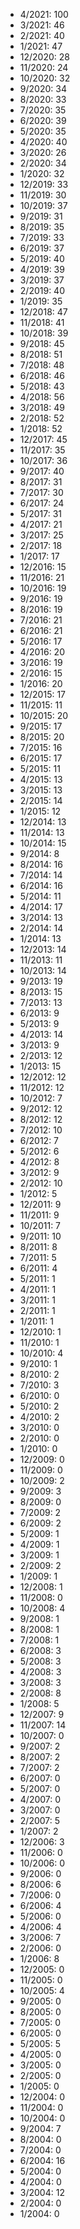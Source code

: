 *  4/2021: 100
*  3/2021: 46
*  2/2021: 40
*  1/2021: 47
*  12/2020: 28
*  11/2020: 24
*  10/2020: 32
*  9/2020: 34
*  8/2020: 33
*  7/2020: 35
*  6/2020: 39
*  5/2020: 35
*  4/2020: 40
*  3/2020: 26
*  2/2020: 34
*  1/2020: 32
*  12/2019: 33
*  11/2019: 30
*  10/2019: 37
*  9/2019: 31
*  8/2019: 35
*  7/2019: 33
*  6/2019: 37
*  5/2019: 40
*  4/2019: 39
*  3/2019: 37
*  2/2019: 40
*  1/2019: 35
*  12/2018: 47
*  11/2018: 41
*  10/2018: 39
*  9/2018: 45
*  8/2018: 51
*  7/2018: 48
*  6/2018: 46
*  5/2018: 43
*  4/2018: 56
*  3/2018: 49
*  2/2018: 52
*  1/2018: 52
*  12/2017: 45
*  11/2017: 35
*  10/2017: 36
*  9/2017: 40
*  8/2017: 31
*  7/2017: 30
*  6/2017: 24
*  5/2017: 31
*  4/2017: 21
*  3/2017: 25
*  2/2017: 18
*  1/2017: 17
*  12/2016: 15
*  11/2016: 21
*  10/2016: 19
*  9/2016: 19
*  8/2016: 19
*  7/2016: 21
*  6/2016: 21
*  5/2016: 17
*  4/2016: 20
*  3/2016: 19
*  2/2016: 15
*  1/2016: 20
*  12/2015: 17
*  11/2015: 11
*  10/2015: 20
*  9/2015: 17
*  8/2015: 20
*  7/2015: 16
*  6/2015: 17
*  5/2015: 11
*  4/2015: 13
*  3/2015: 13
*  2/2015: 14
*  1/2015: 12
*  12/2014: 13
*  11/2014: 13
*  10/2014: 15
*  9/2014: 8
*  8/2014: 16
*  7/2014: 14
*  6/2014: 16
*  5/2014: 11
*  4/2014: 17
*  3/2014: 13
*  2/2014: 14
*  1/2014: 13
*  12/2013: 14
*  11/2013: 11
*  10/2013: 14
*  9/2013: 19
*  8/2013: 15
*  7/2013: 13
*  6/2013: 9
*  5/2013: 9
*  4/2013: 14
*  3/2013: 9
*  2/2013: 12
*  1/2013: 15
*  12/2012: 12
*  11/2012: 12
*  10/2012: 7
*  9/2012: 12
*  8/2012: 12
*  7/2012: 10
*  6/2012: 7
*  5/2012: 6
*  4/2012: 8
*  3/2012: 9
*  2/2012: 10
*  1/2012: 5
*  12/2011: 9
*  11/2011: 9
*  10/2011: 7
*  9/2011: 10
*  8/2011: 8
*  7/2011: 5
*  6/2011: 4
*  5/2011: 1
*  4/2011: 1
*  3/2011: 1
*  2/2011: 1
*  1/2011: 1
*  12/2010: 1
*  11/2010: 1
*  10/2010: 4
*  9/2010: 1
*  8/2010: 2
*  7/2010: 3
*  6/2010: 0
*  5/2010: 2
*  4/2010: 2
*  3/2010: 0
*  2/2010: 0
*  1/2010: 0
*  12/2009: 0
*  11/2009: 0
*  10/2009: 2
*  9/2009: 3
*  8/2009: 0
*  7/2009: 2
*  6/2009: 2
*  5/2009: 1
*  4/2009: 1
*  3/2009: 1
*  2/2009: 2
*  1/2009: 1
*  12/2008: 1
*  11/2008: 0
*  10/2008: 4
*  9/2008: 1
*  8/2008: 1
*  7/2008: 1
*  6/2008: 3
*  5/2008: 3
*  4/2008: 3
*  3/2008: 3
*  2/2008: 8
*  1/2008: 5
*  12/2007: 9
*  11/2007: 14
*  10/2007: 0
*  9/2007: 2
*  8/2007: 2
*  7/2007: 2
*  6/2007: 0
*  5/2007: 0
*  4/2007: 0
*  3/2007: 0
*  2/2007: 5
*  1/2007: 2
*  12/2006: 3
*  11/2006: 0
*  10/2006: 0
*  9/2006: 0
*  8/2006: 6
*  7/2006: 0
*  6/2006: 4
*  5/2006: 0
*  4/2006: 4
*  3/2006: 7
*  2/2006: 0
*  1/2006: 8
*  12/2005: 0
*  11/2005: 0
*  10/2005: 4
*  9/2005: 0
*  8/2005: 0
*  7/2005: 0
*  6/2005: 0
*  5/2005: 5
*  4/2005: 0
*  3/2005: 0
*  2/2005: 0
*  1/2005: 0
*  12/2004: 0
*  11/2004: 0
*  10/2004: 0
*  9/2004: 7
*  8/2004: 0
*  7/2004: 0
*  6/2004: 16
*  5/2004: 0
*  4/2004: 0
*  3/2004: 12
*  2/2004: 0
*  1/2004: 0